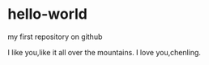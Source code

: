 # hello-world
my first repository on github

I like you,like it all over the mountains.
I love you,chenling.
